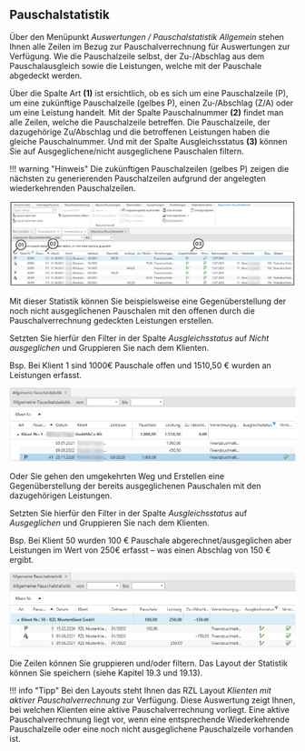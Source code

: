 ## Pauschalstatistik

Über den Menüpunkt *Auswertungen / Pauschalstatistik Allgemein* stehen
Ihnen alle Zeilen im Bezug zur Pauschalverrechnung für Auswertungen zur
Verfügung. Wie die Pauschalzeile selbst, der Zu-/Abschlag aus dem
Pauschalausgleich sowie die Leistungen, welche mit der Pauschale
abgedeckt werden.

Über die Spalte Art **(1)** ist ersichtlich, ob es sich um eine
Pauschalzeile (P), um eine zukünftige Pauschalzeile (gelbes P), einen
Zu‑/Abschlag (Z/A) oder um eine Leistung handelt. Mit der Spalte
Pauschalnummer **(2)** findet man alle Zeilen, welche die Pauschalzeile
betreffen. Die Pauschalzeile, der dazugehörige Zu/Abschlag und die
betroffenen Leistungen haben die gleiche Pauschalnummer. Und mit der
Spalte Ausgleichsstatus **(3)** können Sie auf Ausgeglichene/nicht
ausgeglichene Pauschalen filtern.

!!! warning "Hinweis"
    Die zukünftigen Pauschalzeilen (gelbes P) zeigen die nächsten zu
    generierenden Pauschalzeilen aufgrund der angelegten wiederkehrenden
    Pauschalzeilen.


![](<img/image301.png>)

Mit dieser Statistik können Sie beispielsweise eine Gegenüberstellung
der noch nicht ausgeglichenen Pauschalen mit den offenen durch die
Pauschalverrechnung gedeckten Leistungen erstellen.

Setzten Sie hierfür den Filter in der Spalte *Ausgleichsstatus* auf
*Nicht ausgeglichen* und Gruppieren Sie nach dem Klienten.

Bsp. Bei Klient 1 sind 1000€ Pauschale offen und 1510,50 € wurden an
Leistungen erfasst.


![](<img/image302.png>)

Oder Sie gehen den umgekehrten Weg und Erstellen eine Gegenüberstellung
der bereits ausgeglichenen Pauschalen mit den dazugehörigen Leistungen.

Setzten Sie hierfür den Filter in der Spalte *Ausgleichsstatus* auf
*Ausgeglichen* und Gruppieren Sie nach dem Klienten.

Bsp. Bei Klient 50 wurden 100 € Pauschale abgerechnet/ausgeglichen aber
Leistungen im Wert von 250€ erfasst – was einen Abschlag von 150 €
ergibt.


![](<img/image303.png>)

Die Zeilen können Sie gruppieren und/oder filtern. Das Layout der
Statistik können Sie speichern (siehe Kapitel 19.3 und 19.13).

!!! info "Tipp"
    Bei den Layouts steht Ihnen das RZL Layout *Klienten mit aktiver
    Pauschalverrechnung* zur Verfügung. Diese Auswertung zeigt Ihnen, bei
    welchen Klienten eine aktive Pauschalverrechnung vorliegt. Eine aktive
    Pauschalverrechnung liegt vor, wenn eine entsprechende Wiederkehrende
    Pauschalzeile oder eine noch nicht ausgeglichene Pauschalzeile vorhanden
    ist.